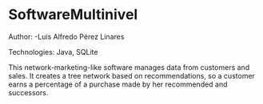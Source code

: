 # SoftwareMultinivel

Author: -Luis Alfredo Pérez Linares

Technologies: Java, SQLite

This network-marketing-like software manages data from customers and sales. It creates a tree network based on recommendations, so a customer earns a percentage of a purchase made by her recommended and successors.
